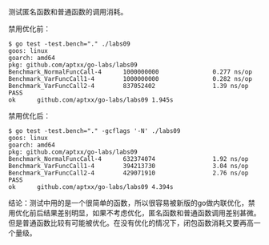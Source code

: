 测试匿名函数和普通函数的调用消耗。

禁用优化前：

```
$ go test -test.bench="." ./labs09
goos: linux
goarch: amd64
pkg: github.com/aptxx/go-labs/labs09
Benchmark_NormalFuncCall-4      1000000000               0.277 ns/op
Benchmark_VarFuncCall1-4        1000000000               0.282 ns/op
Benchmark_VarFuncCall2-4        837052402                1.39 ns/op
PASS
ok      github.com/aptxx/go-labs/labs09 1.945s
```

禁用优化后：

```
$ go test -test.bench="." -gcflags '-N' ./labs09
goos: linux
goarch: amd64
pkg: github.com/aptxx/go-labs/labs09
Benchmark_NormalFuncCall-4      632374074                1.92 ns/op
Benchmark_VarFuncCall1-4        394213730                3.04 ns/op
Benchmark_VarFuncCall2-4        429071910                2.76 ns/op
PASS
ok      github.com/aptxx/go-labs/labs09 4.394s
```

结论：测试中用的是一个很简单的函数，所以很容易被新版的go做内联优化，禁用优化前后结果差别明显，如果不考虑优化，匿名函数和普通函数调用差别甚微。但是普通函数比较有可能被优化。在没有优化的情况下，闭包函数消耗又要再高一个量级。